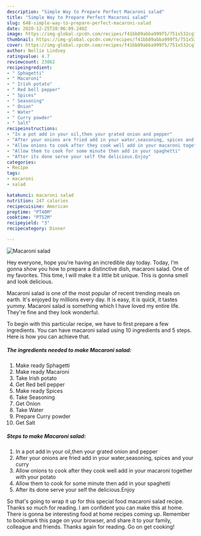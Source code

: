 ```yaml
---
description: "Simple Way to Prepare Perfect Macaroni salad"
title: "Simple Way to Prepare Perfect Macaroni salad"
slug: 648-simple-way-to-prepare-perfect-macaroni-salad
date: 2020-12-25T20:06:09.240Z
image: https://img-global.cpcdn.com/recipes/f41bb89abba999f5/751x532cq70/macaroni-salad-recipe-main-photo.jpg
thumbnail: https://img-global.cpcdn.com/recipes/f41bb89abba999f5/751x532cq70/macaroni-salad-recipe-main-photo.jpg
cover: https://img-global.cpcdn.com/recipes/f41bb89abba999f5/751x532cq70/macaroni-salad-recipe-main-photo.jpg
author: Nellie Lindsey
ratingvalue: 4.7
reviewcount: 23862
recipeingredient:
- " Sphagetti"
- " Macaroni"
- " Irish potato"
- " Red bell pepper"
- " Spices"
- " Seasoning"
- " Onion"
- " Water"
- " Curry powder"
- " Salt"
recipeinstructions:
- "In a pot add in your oil,then your grated onion and pepper"
- "After your onions are fried add in your water,seasoning, spices and your curry"
- "Allow onions to cook after they cook well add in your macaroni together with your potato"
- "Allow them to cook for some minute then add in your spaghetti"
- "After its done serve your self the delicious.Enjoy"
categories:
- Recipe
tags:
- macaroni
- salad

katakunci: macaroni salad 
nutrition: 247 calories
recipecuisine: American
preptime: "PT40M"
cooktime: "PT52M"
recipeyield: "3"
recipecategory: Dinner

---
```



![Macaroni salad](https://img-global.cpcdn.com/recipes/f41bb89abba999f5/751x532cq70/macaroni-salad-recipe-main-photo.jpg)

Hey everyone, hope you're having an incredible day today. Today, I'm gonna show you how to prepare a distinctive dish, macaroni salad. One of my favorites. This time, I will make it a little bit unique. This is gonna smell and look delicious.

Macaroni salad is one of the most popular of recent trending meals on earth. It's enjoyed by millions every day. It is easy, it is quick, it tastes yummy. Macaroni salad is something which I have loved my entire life. They're fine and they look wonderful.




To begin with this particular recipe, we have to first prepare a few ingredients. You can have macaroni salad using 10 ingredients and 5 steps. Here is how you can achieve that.

<!--inarticleads1-->

##### The ingredients needed to make Macaroni salad:

1. Make ready  Sphagetti
1. Make ready  Macaroni
1. Take  Irish potato
1. Get  Red bell pepper
1. Make ready  Spices
1. Take  Seasoning
1. Get  Onion
1. Take  Water
1. Prepare  Curry powder
1. Get  Salt




<!--inarticleads2-->

##### Steps to make Macaroni salad:

1. In a pot add in your oil,then your grated onion and pepper
1. After your onions are fried add in your water,seasoning, spices and your curry
1. Allow onions to cook after they cook well add in your macaroni together with your potato
1. Allow them to cook for some minute then add in your spaghetti
1. After its done serve your self the delicious.Enjoy




So that's going to wrap it up for this special food macaroni salad recipe. Thanks so much for reading. I am confident you can make this at home. There is gonna be interesting food at home recipes coming up. Remember to bookmark this page on your browser, and share it to your family, colleague and friends. Thanks again for reading. Go on get cooking!
